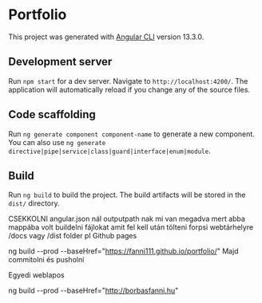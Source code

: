 # Portfolio

This project was generated with [Angular CLI](https://github.com/angular/angular-cli) version 13.3.0.

## Development server

Run `npm start` for a dev server. Navigate to `http://localhost:4200/`. The application will automatically reload if you change any of the source files.

## Code scaffolding

Run `ng generate component component-name` to generate a new component. You can also use `ng generate directive|pipe|service|class|guard|interface|enum|module`.

## Build

Run `ng build` to build the project. The build artifacts will be stored in the `dist/` directory.

CSEKKOLNI angular.json nál outputpath nak mi van megadva mert abba mappába volt buildelni fájlokat amit fel kell után tölteni forpsi webtárhelyre /docs vagy /dist folder pl
Github pages

ng build --prod --baseHref="https://fanni111.github.io/portfolio/"
Majd commitolni és pusholni

Egyedi weblapos

ng build --prod --baseHref="http://borbasfanni.hu"


